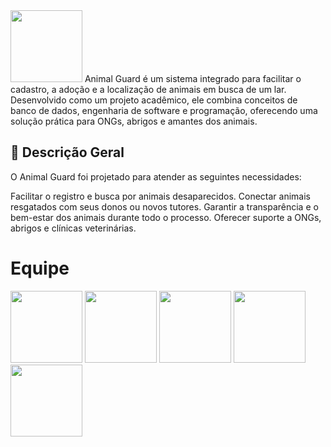 <img src="https://github.com/marcobgh/AnimalGuard_V2/blob/main/imagens/Logo%20AnimalGuard.png?raw=true" width="115">
Animal Guard é um sistema integrado para facilitar o cadastro, a adoção e a localização de animais em busca de um lar. Desenvolvido como um projeto acadêmico, ele combina conceitos de banco de dados, engenharia de software e programação, oferecendo uma solução prática para ONGs, abrigos e amantes dos animais.

## **📖 Descrição Geral**
O Animal Guard foi projetado para atender as seguintes necessidades:

Facilitar o registro e busca por animais desaparecidos.
Conectar animais resgatados com seus donos ou novos tutores.
Garantir a transparência e o bem-estar dos animais durante todo o processo.
Oferecer suporte a ONGs, abrigos e clínicas veterinárias.


# Equipe

[<img src="https://avatars.githubusercontent.com/u/165439921?v=4" width="115">](https://github.com/viniciusscholtze)
[<img src="https://avatars.githubusercontent.com/u/75136675?v=4" width="115">](https://github.com/Chubbaccas)
[<img src="https://avatars.githubusercontent.com/u/115050869?v=4" width="115">](https://github.com/caursnn)
[<img src="https://avatars.githubusercontent.com/u/125486974?v=4" width="115">](https://github.com/mariaglx)
[<img src="https://avatars.githubusercontent.com/u/166075318?v=4" width="115">](https://github.com/jaogz)
